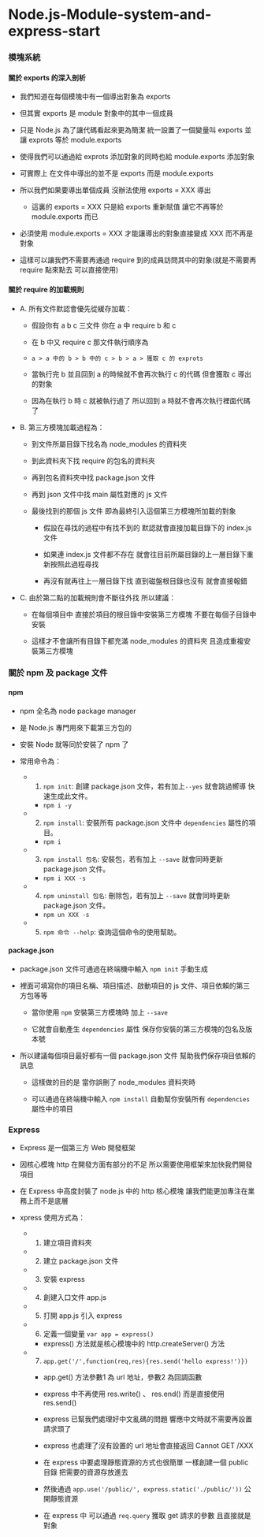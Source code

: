 # Node.js-Module-system-and-express-start
  
 ### 模塊系統

#### 關於 exports 的深入剖析

 - 我們知道在每個模塊中有一個導出對象為 exports
 
 - 但其實 exports 是 module 對象中的其中一個成員
 
 - 只是 Node.js 為了讓代碼看起來更為簡潔 統一設置了一個變量叫 exports 並讓 exprots 等於 module.exports
 
 - 使得我們可以通過給 exprots 添加對象的同時也給 module.exports 添加對象
 
 - 可實際上 在文件中導出的並不是 exports 而是 module.exports
 
 - 所以我們如果要導出單個成員 沒辦法使用 exports = XXX 導出
 
    * 這裏的 exports = XXX 只是給 exports 重新賦值 讓它不再等於 module.exports 而已
 
 - 必須使用 module.exports = XXX 才能讓導出的對象直接變成 XXX 而不再是對象
 
 - 這樣可以讓我們不需要再通過 require 到的成員訪問其中的對象(就是不需要再 require 點來點去 可以直接使用)

#### 關於 require 的加載規則

- A. 所有文件默認會優先從緩存加載：

  * 假設你有 a b c 三文件 你在 a 中 require b 和 c
  
  * 在 b 中又 require c 那文件執行順序為
  
  * `a > a 中的 b > b 中的 c > b > a > 獲取 c 的 exprots`
  
  * 當執行完 b 並且回到 a 的時候就不會再次執行 c 的代碼 但會獲取 c 導出的對象
  
  * 因為在執行 b 時 c 就被執行過了 所以回到 a 時就不會再次執行裡面代碼了
  
- B. 第三方模塊加載過程為：

  * 到文件所屬目錄下找名為 node_modules 的資料夾
  
  * 到此資料夾下找 require 的包名的資料夾
  
  * 再到包名資料夾中找 package.json 文件
  
  * 再到 json 文件中找 main 屬性對應的 js 文件
  
  * 最後找到的那個 js 文件 即為最終引入這個第三方模塊所加載的對象
  
    - 假設在尋找的過程中有找不到的 默認就會直接加載目錄下的 index.js 文件
  
    - 如果連 index.js 文件都不存在 就會往目前所屬目錄的上一層目錄下重新按照此過程尋找
  
    - 再沒有就再往上一層目錄下找 直到磁盤根目錄也沒有 就會直接報錯

- C. 由於第二點的加載規則會不斷往外找 所以建議：
  
  * 在每個項目中 直接於項目的根目錄中安裝第三方模塊 不要在每個子目錄中安裝
  
  * 這樣才不會讓所有目錄下都充滿 node_modules 的資料夾 且造成重複安裝第三方模塊

### 關於 npm 及 package 文件

#### npm

- npm 全名為 node package manager

- 是 Node.js 專門用來下載第三方包的

- 安裝 Node 就等同於安裝了 npm 了

- 常用命令為：

  + 1. `npm init`: 創建 package.json 文件，若有加上`--yes` 就會跳過嚮導 快速生成此文件。
    * `npm i -y`
  + 2. `npm install`: 安裝所有 package.json 文件中 `dependencies` 屬性的項目。
    * `npm i`
  + 3. `npm install 包名`: 安裝包，若有加上 `--save` 就會同時更新 package.json 文件。
    * `npm i XXX -s`
  + 4. `npm uninstall 包名`: 刪除包，若有加上 `--save` 就會同時更新 package.json 文件。
    * `npm un XXX -s`
  + 5. `npm 命令 --help`: 查詢這個命令的使用幫助。

#### package.json

- package.json 文件可通過在終端機中輸入 `npm init` 手動生成

- 裡面可填寫你的項目名稱、項目描述、啟動項目的 js 文件、項目依賴的第三方包等等
  
  * 當你使用 `npm` 安裝第三方模塊時 加上 `--save`
  
  * 它就會自動產生 `dependencies` 屬性 保存你安裝的第三方模塊的包名及版本號
  
- 所以建議每個項目最好都有一個 package.json 文件 幫助我們保存項目依賴的訊息
  
  * 這樣做的目的是 當你誤刪了 node_modules 資料夾時

  * 可以通過在終端機中輸入 `npm install` 自動幫你安裝所有 `dependencies` 屬性中的項目

### Express

- Express 是一個第三方 Web 開發框架

- 因核心模塊 http 在開發方面有部分的不足 所以需要使用框架來加快我們開發項目

- 在 Express 中高度封裝了 node.js 中的 http 核心模塊 讓我們能更加專注在業務上而不是底層

- xpress 使用方式為：
  
  + 1. 建立項目資料夾
  
  + 2. 建立 package.json 文件

  + 3. 安裝 express

  + 4. 創建入口文件 app.js
  
  + 5. 打開 app.js 引入 express

  + 6. 定義一個變量 `var app = express()`
    
    * express() 方法就是核心模塊中的 http.createServer() 方法

  + 7. `app.get('/',function(req,res){res.send('hello express!')})`
  
    * app.get() 方法參數1 為 url 地址，參數2 為回調函數

    * express 中不再使用 res.write() 、 res.end() 而是直接使用 res.send()
    
    * express 已幫我們處理好中文亂碼的問題 響應中文時就不需要再設置請求頭了

    * express 也處理了沒有設置的 url 地址會直接返回 Cannot GET /XXX

    * 在 express 中要處理靜態資源的方式也很簡單 一樣創建一個 public 目錄 把需要的資源存放進去

    * 然後通過 `app.use('/public/', express.static('./public/'))` 公開靜態資源

    * 在 express 中 可以通過 `req.query` 獲取 get 請求的參數 且直接就是對象
